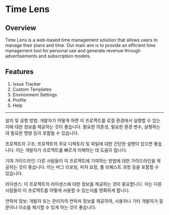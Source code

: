 # Time Lens

## Overview

Time Lens is a web-based time management solution that allows users to manage their plans and time. Our main aim is to provide an efficient time management tool for personal use and generate revenue through advertisements and subscription models.

## Features

1. Issue Tracker
2. Custom Templates
3. Environment Settings
4. Profile
5. Help

---

설치 및 실행 방법: 개발자가 어떻게 하면 이 프로젝트를 로컬 환경에서 실행할 수 있는지에 대한 정보를 제공하는 것이 좋습니다. 필요한 의존성, 필요한 환경 변수, 실행하는 데 필요한 명령 등이 포함될 수 있습니다.

프로젝트의 구조: 프로젝트의 주요 디렉토리 및 파일에 대한 간단한 설명이 있으면 좋습니다. 이는 개발자가 프로젝트를 빠르게 이해하는 데 도움이 됩니다.

기여 가이드라인: 다른 사람들이 이 프로젝트에 기여하는 방법에 대한 가이드라인을 제공하는 것이 좋습니다. 이는 버그 리포팅, 피처 요청, 풀 리퀘스트 과정 등을 포함할 수 있습니다.

라이센스: 이 프로젝트의 라이센스에 대한 정보를 제공하는 것이 중요합니다. 이는 다른 사람들이 이 프로젝트를 어떻게 사용할 수 있는지를 명확하게 합니다.

연락처 정보: 개발자 또는 관리자의 연락처 정보를 제공하여, 사용자나 기타 개발자가 질문이나 이슈를 제기할 수 있게 하는 것이 좋습니다.
